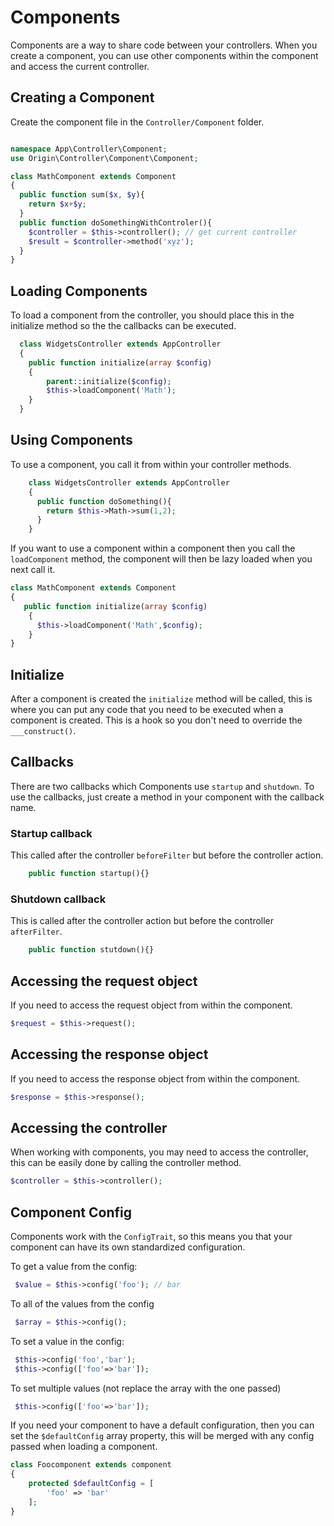 # Components

Components are a way to share code between your controllers. When you create a component, you can use other components within the component and access the current controller.

## Creating a Component

Create the component file in the `Controller/Component` folder.

```php

namespace App\Controller\Component;
use Origin\Controller\Component\Component;

class MathComponent extends Component
{
  public function sum($x, $y){
    return $x+$y;
  }
  public function doSomethingWithControler(){
    $controller = $this->controller(); // get current controller
    $result = $controller->method('xyz');
  }
}

```
## Loading Components

To load a component from the controller, you should place this in the initialize method so the the callbacks can be executed.

```php
  class WidgetsController extends AppController
  {
    public function initialize(array $config)
    {
        parent::initialize($config);
        $this->loadComponent('Math');
    }
  }

```

## Using Components

 To use a component, you call it from within your controller methods.

```php
    class WidgetsController extends AppController
    {
      public function doSomething(){
        return $this->Math->sum(1,2);
      }
    }

```

If you want to use a component within a component then you call the `loadComponent` method, the component will then be lazy loaded when you next call it.

```php
class MathComponent extends Component
{
   public function initialize(array $config)
    {
      $this->loadComponent('Math',$config);
    }
}
```

## Initialize

After a component is created the `initialize` method will be called, this is where you can put any code
that you need to be executed when a component is created. This is a hook so you don't need to override the `___construct()`.

## Callbacks

There are two callbacks which Components use `startup` and `shutdown`. To use the callbacks, just create a method in your component with the callback name.

### Startup callback

This called after the controller `beforeFilter` but before the controller action.

```php
    public function startup(){}
```

### Shutdown callback

This is called after the controller action but before the controller `afterFilter`.

```php
    public function stutdown(){}
```

## Accessing the request object

If you need to access the request object from within the component.

```php
$request = $this->request();
```

## Accessing the response object

If you need to access the response object from within the component.

```php
$response = $this->response();
```

## Accessing the controller

When working with components, you may need to access the controller, this can be easily done by calling the controller method.

```php
$controller = $this->controller();
```

## Component Config

Components work with the `ConfigTrait`, so this means you that your component can have its own standardized configuration.


To get a value from the config:

```php
 $value = $this->config('foo'); // bar
```

To all of the values from the config

```php
 $array = $this->config();
```

To set a value in the config:

```php
 $this->config('foo','bar');
 $this->config(['foo'=>'bar']);
```

To set multiple values (not replace the array with the one passed)

```php
 $this->config(['foo'=>'bar']);
```

If you need your component to have a default configuration, then you can set the `$defaultConfig` array property, this will be merged with any config passed when loading a component.

```php
class Foocomponent extends component
{
    protected $defaultConfig = [
        'foo' => 'bar'
    ];
}
```